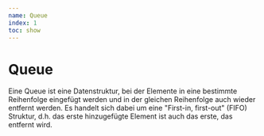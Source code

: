 ```yaml
---
name: Queue
index: 1
toc: show
---
```


# Queue
Eine Queue ist eine Datenstruktur, bei der Elemente in eine bestimmte Reihenfolge eingefügt werden und in der gleichen Reihenfolge auch wieder entfernt werden. Es handelt sich dabei um eine "First-in, first-out" (FIFO) Struktur, d.h. das erste hinzugefügte Element ist auch das erste, das entfernt wird.








